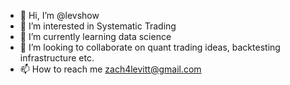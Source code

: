 - 👋 Hi, I’m @levshow
- 👀 I’m interested in Systematic Trading
- 🌱 I’m currently learning data science
- 💞️ I’m looking to collaborate on quant trading ideas, backtesting infrastructure etc.
- 📫 How to reach me zach4levitt@gmail.com

<!---
levshow/levshow is a ✨ special ✨ repository because its `README.md` (this file) appears on your GitHub profile.
You can click the Preview link to take a look at your changes.
--->
